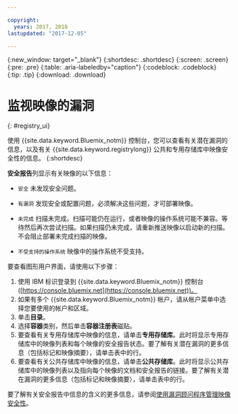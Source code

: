 ```yaml
---

copyright:
  years: 2017, 2018
lastupdated: "2017-12-05"

---
```


{:new_window: target="_blank"}
{:shortdesc: .shortdesc}
{:screen: .screen}
{:pre: .pre}
{:table: .aria-labeledby="caption"}
{:codeblock: .codeblock}
{:tip: .tip}
{:download: .download}


# 监视映像的漏洞
{: #registry_ui}

使用 {{site.data.keyword.Bluemix_notm}} 控制台，您可以查看有关潜在漏洞的信息，以及有关 {{site.data.keyword.registrylong}} 公共和专用存储库中映像安全性的信息。
{:shortdesc}

**安全报告**列显示有关映像的以下信息：
-   `安全` 未发现安全问题。
-   `有漏洞` 发现安全或配置问题，必须解决这些问题，才可部署映像。
-   `未完成` 扫描未完成。扫描可能仍在运行，或者映像的操作系统可能不兼容。等待然后再次尝试扫描。如果扫描仍未完成，请重新推送映像以启动新的扫描。不会阻止部署未完成扫描的映像。

-   `不受支持的操作系统` 映像中的操作系统不受支持。

要查看图形用户界面，请使用以下步骤：

1.  使用 IBM 标识登录到 {{site.data.keyword.Bluemix_notm}} 控制台 ([https://console.bluemix.net](https://console.bluemix.net))。
2.  如果有多个 {{site.data.keyword.Bluemix_notm}} 帐户，请从帐户菜单中选择您要使用的帐户和区域。
3.  单击**目录**。
4.  选择**容器**类别，然后单击**容器注册表**磁贴。
5.  要查看有关专用存储库中映像的信息，请单击**专用存储库**。此时将显示专用存储库中的映像列表和每个映像的安全报告状态。要了解有关潜在漏洞的更多信息（包括标记和映像摘要），请单击表中的行。
6.  要查看有关公共存储库中映像的信息，请单击**公共存储库**。此时将显示公共存储库中的映像列表以及指向每个映像的文档和安全报告的链接。要了解有关潜在漏洞的更多信息（包括标记和映像摘要），请单击表中的行。

要了解有关安全报告中信息的含义的更多信息，请参阅[使用漏洞顾问程序管理映像安全性](../va/va_index.html)。
